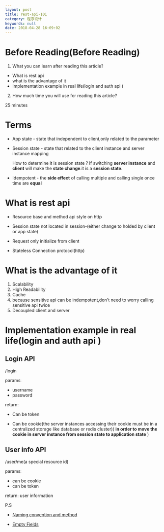 ```yaml
---
layout: post
title: rest-api-101
category: 程序设计
keywords: null
date: 2018-04-28 16:09:02
---
```


# Before Reading(Before Reading)

1.  What you can learn after reading this article?

* What is rest api
* what is the advantage of it
* Implementation example in real life(login and auth api )

2.  How much time you will use for reading this article?

25 minutes

# Terms

* App state - state that independent to client,only related to the parameter
* Session state - state that related to the client instance and server instance mapping

  How to determine it is session state ? If switching **server instance** and **client** will make the **state change**.it is a **session state**.

* Idempotent - the **side effect** of calling multiple and calling single once time are **equal**

# What is rest api

* Resource base and method api style on http

* Session state not located in session-(either change to holded by client or app state)

* Request only initialize from client

* Stateless Connection protocol(http)

# What is the advantage of it

1.  Scalability
2.  High Readability
3.  Cache
4.  because sensitive api can be indempotent,don't need to worry calling sensitive api twice
5.  Decoupled client and server

# Implementation example in real life(login and auth api )

## Login API

/login

params:

* username
* password

return:

* Can be token

* Can be cookie(the server instances accessing their cookie must be in a centralized storage like database or redis cluster)( **in order to move the cookie in server instance from session state to application state** )

## User info API

/user/me(a special resource id)

params:

* can be cookie
* can be token

return: user information

P.S

* [Naming convention and method](/2017/04/25/Restful-api-naming-convention,method-and-params.html)

* [Empty Fields](/2017/05/18/rest-empty-field.html)
